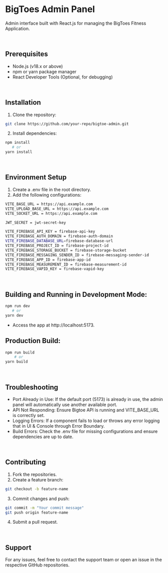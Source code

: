 # BigToes Admin Panel
Admin interface built with React.js for managing the BigToes Fitness Application.



<br />

## Prerequisites
- Node.js (v18.x or above)
- npm or yarn package manager
- React Developer Tools (Optional, for debugging)

<br />

## Installation
1. Clone the repository:
```bash
git clone https://github.com/your-repo/bigtoe-admin.git
```
2. Install dependencies:
```bash
npm install
   # or
yarn install
```

<br />

## Environment Setup
1. Create a .env file in the root directory.
2. Add the following configurations:
```bash
VITE_BASE_URL = https://api.example.com
VITE_UPLOAD_BASE_URL = https://api.example.com
VITE_SOCKET_URL = https://api.example.com

JWT_SECRET = jwt-secret-key

VITE_FIREBASE_API_KEY = firebase-api-key
VITE_FIREBASE_AUTH_DOMAIN = firebase-auth-domain
VITE_FIREBASE_DATABASE_URL=firebase-database-url
VITE_FIREBASE_PROJECT_ID = firebase-project-id
VITE_FIREBASE_STORAGE_BUCKET = firebase-storage-bucket
VITE_FIREBASE_MESSAGING_SENDER_ID = firebase-messaging-sender-id
VITE_FIREBASE_APP_ID = firebase-app-id
VITE_FIREBASE_MEASUREMENT_ID = firebase-measurement-id
VITE_FIREBASE_VAPID_KEY = firebase-vapid-key

```

<br /> 

## Building and Running in Development Mode:

```bash
npm run dev
   # or
yarn dev
```
- Access the app at http://localhost:5173.


## Production Build:

```bash
npm run build
    # or
yarn build
```

<br />

## Troubleshooting
- Port Already in Use: If the default port (5173) is already in use, the admin panel will automatically use another available port.
- API Not Responding: Ensure Bigtoe API is running and VITE_BASE_URL is correctly set.
- Logging Errors: If a component fails to load or throws any error logging that in UI & Console through Error Boundary.
- Build Errors: Check the .env file for missing configurations and ensure dependencies are up to date.

<br />

## Contributing
1. Fork the repositories.
2. Create a feature branch:
```bash
git checkout -b feature-name
```
3. Commit changes and push:
```bash
git commit -m "Your commit message"
git push origin feature-name
```
4. Submit a pull request.

   
<br />

## Support
For any issues, feel free to contact the support team or open an issue in the respective GitHub repositories.
